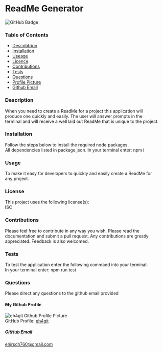 # ReadMe Generator

![GitHub Badge](https://img.shields.io/badge/License-ISC-blue.svg)

### Table of Contents

- [Describtrion](#Describtrion)
- [Installation](#Installation)
- [Useage](#Useage)
- [Licence](#Licence)
- [Contributions](#Contributions)
- [Tests](#Tests)
- [Questions](#Questions)
- [Profile Picture](#Profile_Picture)
- [Github Email](#Github_Profile)

### Description

When you need to create a ReadMe for a project this application will produce one quickly and easily. The user will answer prompts in the terminal and will receive a well laid out ReadMe that is unique to the project.

### Installation

Follow the steps below to install the required node packages.<br>
All dependencies listed in package.json. In your terminal enter: npm i

### Usage

To make it easy for developers to quickly and easily create a ReadMe for any project.

### License

This project uses the following license(s):<br>
ISC

### Contributions

Please feel free to contribute in any way you wish. Please read the documentation and submit a pull request. Any contributions are greatly appreciated. Feedback is also welcomed.

### Tests

To test the application enter the following command into your terminal:<br>
In your terminal enter: npm run test

### Questions

Please direct any questions to the github email provided

#### My Github Profile

![eh4git Github Profile Picture](https://github.com/eh4git.png?size=200)<br>
GitHub Profile: [eh4git](http://github.com/eh4git)

##### GitHub Email

ehirsch760@gmail.com
